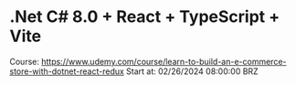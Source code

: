 # .Net C# 8.0 + React + TypeScript + Vite

Course: https://www.udemy.com/course/learn-to-build-an-e-commerce-store-with-dotnet-react-redux
Start at: 02/26/2024 08:00:00 BRZ
